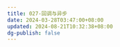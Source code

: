 ```yaml
---
title: 027-回调与异步
date: 2024-03-28T03:47:00+08:00
updated: 2024-08-21T10:32:38+08:00
dg-publish: false
---
```

